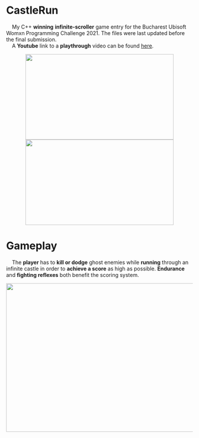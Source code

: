 # CastleRun
&nbsp;&nbsp;&nbsp;&nbsp;My C++ **winning** **infinite-scroller** game entry for the Bucharest Ubisoft Womxn Programming Challenge 2021. The files were last updated before the final submission.<br>
&nbsp;&nbsp;&nbsp;&nbsp;A **Youtube** link to a **playthrough** video can be found [here](https://www.youtube.com/watch?v=rZ_T-GXEPGE).
<p align="center">
 <img src="https://user-images.githubusercontent.com/57050677/126003414-ae561432-5b19-451e-88cd-b63c223beaa6.png" width="400" height="230">
 <img src="https://user-images.githubusercontent.com/57050677/126001386-87c87dbc-2629-46fe-9e5d-c2ac4e3b46d7.jpg" width="400" height="230">
</p>

# Gameplay
&nbsp;&nbsp;&nbsp;&nbsp;The **player** has to **kill or dodge** ghost enemies while **running** through an infinite castle in order to **achieve a score** as high as possible. **Endurance** and **fighting reflexes** both benefit the scoring system.
<p align="center">
 <img src="https://user-images.githubusercontent.com/57050677/126002632-8802a9a4-a48e-4cd8-8f0e-8c4d38eee150.png" width="700" height="400">
</p>
